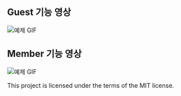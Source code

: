 ## Guest 기능 영상
![예제 GIF](./functionRecord/team23_1.gif)

## Member 기능 영상
![예제 GIF](./functionRecord/team23_2.gif)

This project is licensed under the terms of the MIT license.
